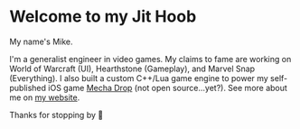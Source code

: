 # Welcome to my Jit Hoob

My name's Mike.

I'm a generalist engineer in video games. My claims to fame are working on World of Warcraft (UI), Hearthstone (Gameplay), and Marvel Snap (Everything). I also built a custom C++/Lua game engine to power my self-published iOS game [Mecha Drop](https://apps.apple.com/us/app/mecha-drop/id415230800) (not open source...yet?). See more about me on [my website](https://mikeschweitzer.com/about/).

Thanks for stopping by 👋
